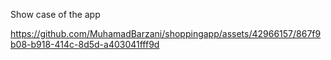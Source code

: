 Show case of the app


https://github.com/MuhamadBarzani/shoppingapp/assets/42966157/867f9b08-b918-414c-8d5d-a403041fff9d

